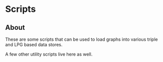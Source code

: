# Scripts

## About 

These are some scripts that can be used to load graphs into 
various triple and LPG based data stores.   

A few other utility scripts live here as well.  


